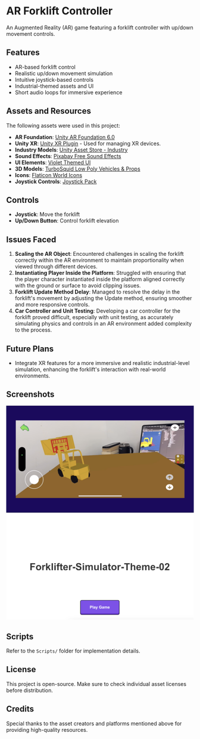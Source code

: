 # AR Forklift Controller

An Augmented Reality (AR) game featuring a forklift controller with up/down movement controls.

## Features
- AR-based forklift control
- Realistic up/down movement simulation
- Intuitive joystick-based controls
- Industrial-themed assets and UI
- Short audio loops for immersive experience

## Assets and Resources
The following assets were used in this project:
- **AR Foundation**: [Unity AR Foundation 6.0](https://docs.unity3d.com/Packages/com.unity.xr.arfoundation@6.0/manual/index.html)
- **Unity XR**: [Unity XR Plugin](https://docs.unity3d.com/Packages/com.unity.xr.management@4.0/manual/index.html) - Used for managing XR devices.
- **Industry Models**: [Unity Asset Store - Industry](https://assetstore.unity.com/search#q=industry&nf-ec_price_filter=0...0)
- **Sound Effects**: [Pixabay Free Sound Effects](https://pixabay.com/sound-effects/search/loop/?duration=0-30)
- **UI Elements**: [Violet Themed UI](https://assetstore.unity.com/packages/2d/gui/violet-themed-ui-235559)
- **3D Models**: [TurboSquid Low Poly Vehicles & Props](https://www.turbosquid.com/3d-models/low-poly-vehicles-props-1576852)
- **Icons**: [Flaticon World Icons](https://www.flaticon.com/search?word=world)
- **Joystick Controls**: [Joystick Pack](https://assetstore.unity.com/packages/tools/input-management/joystick-pack-107631)

## Controls
- **Joystick**: Move the forklift
- **Up/Down Button**: Control forklift elevation

## Issues Faced
1. **Scaling the AR Object**: Encountered challenges in scaling the forklift correctly within the AR environment to maintain proportionality when viewed through different devices.
2. **Instantiating Player Inside the Platform**: Struggled with ensuring that the player character instantiated inside the platform aligned correctly with the ground or surface to avoid clipping issues.
3. **Forklift Update Method Delay**: Managed to resolve the delay in the forklift's movement by adjusting the Update method, ensuring smoother and more responsive controls.
4. **Car Controller and Unit Testing**: Developing a car controller for the forklift proved difficult, especially with unit testing, as accurately simulating physics and controls in an AR environment added complexity to the process.

## Future Plans
- Integrate XR features for a more immersive and realistic industrial-level simulation, enhancing the forklift's interaction with real-world environments.

## Screenshots
![Screenshot 1](Screenshots/Screenshot1.png)
![Screenshot 2](Screenshots/Screenshot2.png)

## Scripts
Refer to the `Scripts/` folder for implementation details.

## License
This project is open-source. Make sure to check individual asset licenses before distribution.

## Credits
Special thanks to the asset creators and platforms mentioned above for providing high-quality resources.

